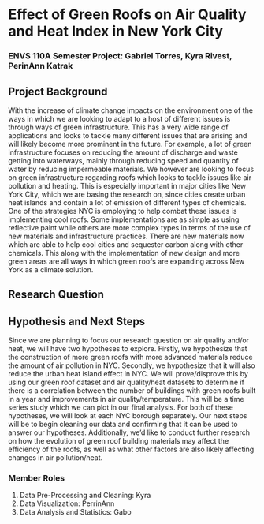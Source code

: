 # Effect of Green Roofs on Air Quality and Heat Index in New York City
### ENVS 110A Semester Project: Gabriel Torres, Kyra Rivest, PerinAnn Katrak


## Project Background
With the increase of climate change impacts on the environment one of the ways in which we are looking to adapt to a host of different issues is through ways of green infrastructure. This has a very  wide range of applications and looks to tackle many different issues that are arising and will likely become more prominent in the future. For example, a lot of green infrastructure focuses on reducing the amount of discharge and waste getting into waterways, mainly through reducing speed and quantity of water by reducing impermeable materials. We however are looking to focus on green infrastructure regarding roofs which looks to tackle issues like air pollution and heating. This is especially important in major cities like New York City, which we are basing the research on, since cities create urban heat islands and contain a lot of emission of different types of chemicals. One of the strategies NYC is employing to help combat these issues is implementing cool roofs. Some implementations are as simple as using reflective paint while others are more complex types in terms of the use of new materials and infrastructure practices. There are new materials now which are able to help cool cities and sequester carbon along with other chemicals. This along with the implementation of new design and more green areas are all ways in which green roofs are expanding across New York as a climate solution. 
## Research Question

## Hypothesis and Next Steps
Since we are planning to focus our research question on air quality and/or heat, we will have two hypotheses to explore. Firstly, we hypothesize that the construction of more green roofs with more advanced materials reduce the amount of air pollution in NYC. Secondly, we hypothesize that it will also reduce the urban heat island effect in NYC. We will prove/disprove this by using our green roof dataset and air quality/heat datasets to determine if there is a correlation between the number of buildings with green roofs built in a year and improvements in air quality/temperature. This will be a time series study which we can plot in our final analysis. For both of these hypotheses, we will look at each NYC borough separately. Our next steps will be to begin cleaning our data and confirming that it can be used to answer our hypotheses. Additionally, we’d like to conduct further research on how the evolution of green roof building materials may affect the efficiency of the roofs, as well as what other factors are also likely affecting changes in air pollution/heat. 

### Member Roles
1. Data Pre-Processing and Cleaning: Kyra
2. Data Visualization: PerrinAnn
3. Data Analysis and Statistics: Gabo
